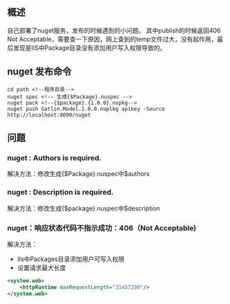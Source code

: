## 概述
自己部署了nuget服务，发布的时候遇到的小问题。
其中publish的时候返回406 Not Acceptable，需要查一下原因，网上查到的temp文件过大，没有起作用，最后发现是IIS中Package目录没有添加用户写入权限导致的。

## nuget 发布命令
```
cd path <!--程序目录-->
nuget spec <!-- 生成{$Package}.nuspec -->
nuget pack <!--{$package}.{1.0.0}.nupkg-->
nuget push Gatlin.Model.1.0.0.nuplkg apikey -Source http://localhost:8090/nuget
```
## 问题
### nuget : Authors is required.
解决方法：修改生成{$Package}.nuspec中$authors

### nuget : Description is required.
解决方法：修改生成{$package}.nuspec中$description

### nuget：响应状态代码不指示成功：406（Not Acceptable)
解决方法：
* IIs中Packages目录添加用户可写入权限
* 设置请求最大长度
```xml
<system.web>
    <httpRuntime maxRequestLength="31457280"/>
</system.web>
```